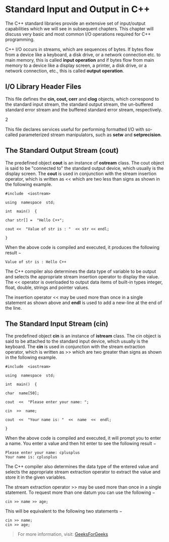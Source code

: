 # Standard Input and Output in C++

The C++ standard libraries provide an extensive set of input/output capabilities which we will see in subsequent chapters. This chapter will discuss very basic and most common I/O operations required for C++ programming.

C++ I/O occurs in streams, which are sequences of bytes. If bytes flow from a device like a keyboard, a disk drive, or a network connection etc. to main memory, this is called  **input operation**  and if bytes flow from main memory to a device like a display screen, a printer, a disk drive, or a network connection, etc., this is called  **output operation**.

## I/O Library Header Files

**<iostream>**

This file defines the  **cin, cout, cerr**  and  **clog**  objects, which correspond to the standard input stream, the standard output stream, the un-buffered standard error stream and the buffered standard error stream, respectively.

2

**<iomanip>**

This file declares services useful for performing formatted I/O with so-called parameterized stream manipulators, such as  **setw**  and  **setprecision**.


## The Standard Output Stream (cout)

The predefined object  **cout**  is an instance of  **ostream**  class. The cout object is said to be "connected to" the standard output device, which usually is the display screen. The  **cout**  is used in conjunction with the stream insertion operator, which is written as << which are two less than signs as shown in the following example.

```
#include  <iostream>

using  namespace  std;

int  main()  {

char str[] =  "Hello C++";

cout <<  "Value of str is : "  << str << endl;

}
```

When the above code is compiled and executed, it produces the following result −

```Value of str is : Hello C++```

The C++ compiler also determines the data type of variable to be output and selects the appropriate stream insertion operator to display the value. The << operator is overloaded to output data items of built-in types integer, float, double, strings and pointer values.

The insertion operator << may be used more than once in a single statement as shown above and  **endl**  is used to add a new-line at the end of the line.

## The Standard Input Stream (cin)

The predefined object  **cin**  is an instance of  **istream**  class. The cin object is said to be attached to the standard input device, which usually is the keyboard. The  **cin**  is used in conjunction with the stream extraction operator, which is written as >> which are two greater than signs as shown in the following example.

```
#include  <iostream>

using  namespace  std;

int  main()  {

char  name[50];

cout  <<  "Please enter your name: ";

cin  >>  name;

cout  <<  "Your name is: "  <<  name  <<  endl;

}
```

When the above code is compiled and executed, it will prompt you to enter a name. You enter a value and then hit enter to see the following result −

```
Please enter your name: cplusplus
Your name is: cplusplus
```

The C++ compiler also determines the data type of the entered value and selects the appropriate stream extraction operator to extract the value and store it in the given variables.

The stream extraction operator >> may be used more than once in a single statement. To request more than one datum you can use the following −

```cin >> name >> age;```

This will be equivalent to the following two statements −

```
cin >> name;
cin >> age;
```

> For more information, visit: [GeeksForGeeks](https://www.geeksforgeeks.org/basic-input-output-c/)
